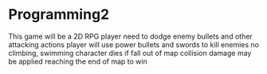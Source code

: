 # Programming2

This game will be a 2D RPG
player need to dodge enemy bullets and other attacking actions
player will use power bullets and swords to kill enemies
no climbing, swimming
character dies if fall out of map
collision damage may be applied
reaching the end of map to win
